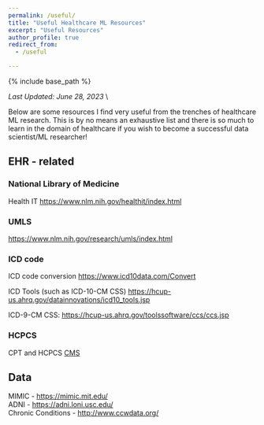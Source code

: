```yaml
---
permalink: /useful/
title: "Useful Healthcare ML Resources"
excerpt: "Useful Resources"
author_profile: true
redirect_from: 
  - /useful

---
```


{% include base_path %}

*Last Updated: June 28, 2023* \

Below are some resources I find very useful from the trenches of healthcare ML research. This is by no means an exhaustive list and there is so much to learn in the domain of healthcare if you wish to become a successful data scientist/ML researcher!

EHR - related 
---
### National Library of Medicine
Health IT https://www.nlm.nih.gov/healthit/index.html

### UMLS
https://www.nlm.nih.gov/research/umls/index.html

### ICD code 

ICD code conversion
https://www.icd10data.com/Convert


ICD Tools (such as ICD-10-CM CSS)
https://hcup-us.ahrq.gov/datainnovations/icd10_tools.jsp

ICD-9-CM CSS:
https://hcup-us.ahrq.gov/toolssoftware/ccs/ccs.jsp

### HCPCS

CPT and HCPCS
[CMS](https://www.cms.gov/medicare/coding/medhcpcsgeninfo/hcpcs_coding_questions#:~:text=The%20CPT%2D4%20is%20a,and%20other%20health%20care%20professionals.)

Data
---
MIMIC - https://mimic.mit.edu/ <br />
ADNI - https://adni.loni.usc.edu/ <br />
Chronic Conditions - http://www.ccwdata.org/

